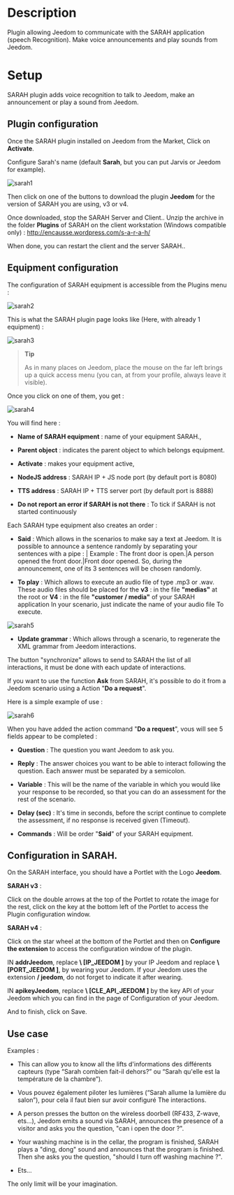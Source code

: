Description 
===========

Plugin allowing Jeedom to communicate with the SARAH application
(speech Recognition). Make voice announcements and play
sounds from Jeedom.

Setup 
=============

SARAH plugin adds voice recognition to
talk to Jeedom, make an announcement or play a sound from Jeedom.

Plugin configuration 
-----------------------

Once the SARAH plugin installed on Jeedom from the Market,
Click on **Activate**.

Configure Sarah's name (default **Sarah**, but you can
put Jarvis or Jeedom for example).

![sarah1](../images/sarah1.PNG)

Then click on one of the buttons to download the plugin
**Jeedom** for the version of SARAH you are using, v3 or v4.

Once downloaded, stop the SARAH Server and Client..
Unzip the archive in the folder **Plugins** of SARAH on the
client workstation (Windows compatible only) :
<http://encausse.wordpress.com/s-a-r-a-h/>

When done, you can restart the client and the server
SARAH..

Equipment configuration 
-----------------------------

The configuration of SARAH equipment is accessible from the
Plugins menu :

![sarah2](../images/sarah2.PNG)

This is what the SARAH plugin page looks like (Here, with already 1
equipment) :

![sarah3](../images/sarah3.PNG)

> **Tip**
>
> As in many places on Jeedom, place the mouse on the far left
> brings up a quick access menu (you can, at
> from your profile, always leave it visible).

Once you click on one of them, you get :

![sarah4](../images/sarah4.PNG)

You will find here :

-   **Name of SARAH equipment** : name of your equipment
    SARAH.,

-   **Parent object** : indicates the parent object to which
    belongs equipment.

-   **Activate** : makes your equipment active,

-   **NodeJS address** : SARAH IP + JS node port (by
    default port is 8080)

-   **TTS address** : SARAH IP + TTS server port (by
    default port is 8888)

-   **Do not report an error if SARAH is not there** : To tick
    if SARAH is not started continuously

Each SARAH type equipment also creates an order :

-   **Said** : Which allows in the scenarios to make say a text
    at Jeedom. It is possible to announce a sentence randomly
    by separating your sentences with a pipe : | Example : The front door
    is open.|A person opened the front door.|Front door
    opened. So, during the announcement, one of its 3 sentences will be chosen
    randomly.

-   **To play** : Which allows to execute an audio file of type .mp3
    or .wav. These audio files should be placed for the **v3** :
    in the file **"medias"** at the root or **V4** : in the file
    **"customer / media"** of your SARAH application In your
    scenario, just indicate the name of your audio file
    To execute.

![sarah5](../images/sarah5.PNG)

-   **Update grammar** : Which allows through a
    scenario, to regenerate the XML grammar from
    Jeedom interactions.

The button "synchronize" allows to send to SARAH the list of
all interactions, it must be done with each update of
interactions.

If you want to use the function **Ask** from SARAH, it's
possible to do it from a Jeedom scenario using a
Action "**Do a request**".

Here is a simple example of use :

![sarah6](../images/sarah6.PNG)

When you have added the action command "**Do a request**", vous
will see 5 fields appear to be completed :

-   **Question** : The question you want Jeedom to ask you.

-   **Reply** : The answer choices you want to be able to
    interact following the question. Each answer must be separated by
    a semicolon.

-   **Variable** : This will be the name of the variable in which you
    would like your response to be recorded, so that you can do
    an assessment for the rest of the scenario.

-   **Delay (sec)** : It's time in seconds, before the script
    continue to complete the assessment, if no response is received
    given (Timeout).

-   **Commands** : Will be order "**Said**" of your
    SARAH equipment.

Configuration in SARAH. 
-----------------------------

On the SARAH interface, you should have a Portlet with the
Logo **Jeedom**.

**SARAH v3** :

Click on the double arrows at the top of the Portlet to rotate
the image for the rest, click on the key at the bottom left of the Portlet
to access the Plugin configuration window.

**SARAH v4** :

Click on the star wheel at the bottom of the Portlet and then on
**Configure the extension** to access the configuration window of the
plugin.

IN **addrJeedom**, replace **\ [IP\_JEEDOM \]** by your IP
Jeedom and replace **\ [PORT\_JEEDOM \]**, by wearing your Jeedom.
If your Jeedom uses the extension **/ jeedom**, do not forget to
indicate it after wearing.

IN **apikeyJeedom**, replace **\ [CLE\_API\_JEEDOM \]** by the key
API of your Jeedom which you can find in the page of
Configuration of your Jeedom.

And to finish, click on Save.

Use case 
-----------------

Examples :

-   This can allow you to know all the lifts
    d'informations des différents capteurs (type “Sarah combien fait-il
    dehors?” ou “Sarah qu'elle est la température de la chambre”).

-   Vous pouvez également piloter les lumières (“Sarah allume la lumière
    du salon”), pour cela il faut bien sur avoir configuré
    The interactions.

-   A person presses the button on the wireless doorbell (RF433,
    Z-wave, ets…), Jeedom emits a sound via SARAH,
    announces the presence of a visitor and asks you the question,
    "can i open the door ?".

-   Your washing machine is in the cellar, the program is finished,
    SARAH plays a "ding, dong" sound and announces that the program
    is finished. Then she asks you the question, "should I turn off
    washing machine ?".

-   Ets…​

The only limit will be your imagination.
